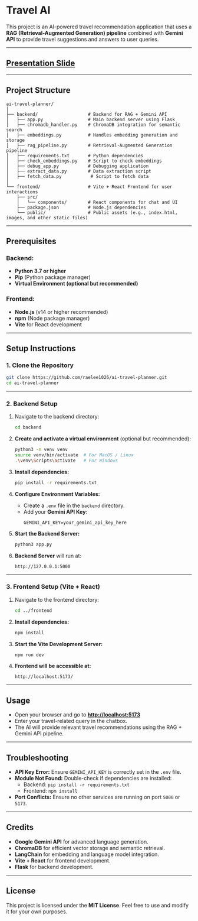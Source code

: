 # **Travel AI**
This project is an AI-powered travel recommendation application that uses a **RAG (Retrieval-Augmented Generation) pipeline** combined with **Gemini API** to provide travel suggestions and answers to user queries.

---

## [**Presentation Slide**](https://www.canva.com/design/DAGgOWBO43g/ktGADUo4lgwIxBQtGWGQmQ/view?utm_content=DAGgOWBO43g&utm_campaign=designshare&utm_medium=link2&utm_source=uniquelinks&utlId=h8e6b562bdf)
---

## **Project Structure**

```
ai-travel-planner/
│
├── backend/                   # Backend for RAG + Gemini API
│   ├── app.py                 # Main backend server using Flask
│   ├── chromadb_handler.py    # ChromaDB integration for semantic search
│   ├── embeddings.py          # Handles embedding generation and storage
│   ├── rag_pipeline.py        # Retrieval-Augmented Generation pipeline
│   ├── requirements.txt       # Python dependencies
│   ├── check_embeddings.py    # Script to check embeddings
│   ├── debug_app.py           # Debugging application
│   ├── extract_data.py        # Data extraction script
│   ├── fetch_data.py           # Script to fetch data
│
└── frontend/                  # Vite + React Frontend for user interactions
    ├── src/
    │   └── components/        # React components for chat and UI
    ├── package.json           # Node.js dependencies
    └── public/                # Public assets (e.g., index.html, images, and other static files)
```

---

## **Prerequisites**

### **Backend:**

- **Python 3.7 or higher**
- **Pip** (Python package manager)
- **Virtual Environment (optional but recommended)**

### **Frontend:**

- **Node.js** (v14 or higher recommended)
- **npm** (Node package manager)
- **Vite** for React development

---

## **Setup Instructions**

### **1. Clone the Repository**

```bash
git clone https://github.com/raelee1026/ai-travel-planner.git
cd ai-travel-planner
```

---

### **2. Backend Setup**

1. Navigate to the backend directory:

   ```bash
   cd backend
   ```

2. **Create and activate a virtual environment** (optional but recommended):

   ```bash
   python3 -m venv venv
   source venv/bin/activate  # For MacOS / Linux
   .\venv\Scripts\activate   # For Windows
   ```

3. **Install dependencies:**

   ```bash
   pip install -r requirements.txt
   ```

4. **Configure Environment Variables:**

   - Create a `.env` file in the `backend` directory.
   - Add your **Gemini API Key**:
     ```
     GEMINI_API_KEY=your_gemini_api_key_here
     ```

5. **Start the Backend Server:**

   ```bash
   python3 app.py
   ```

6. **Backend Server** will run at:

   ```
   http://127.0.0.1:5000
   ```

---

### **3. Frontend Setup (Vite + React)**

1. Navigate to the frontend directory:

   ```bash
   cd ../frontend
   ```

2. **Install dependencies:**

   ```bash
   npm install
   ```

3. **Start the Vite Development Server:**

   ```bash
   npm run dev
   ```

4. **Frontend will be accessible at:**

   ```
   http://localhost:5173/
   ```

---

## **Usage**

- Open your browser and go to **[http://localhost:5173](http://localhost:5173)**
- Enter your travel-related query in the chatbox.
- The AI will provide relevant travel recommendations using the RAG + Gemini API pipeline.

---

## **Troubleshooting**

- **API Key Error:** Ensure `GEMINI_API_KEY` is correctly set in the `.env` file.
- **Module Not Found:** Double-check if dependencies are installed:
  - Backend: `pip install -r requirements.txt`
  - Frontend: `npm install`
- **Port Conflicts:** Ensure no other services are running on port `5000` or `5173`.

---

## **Credits**

- **Google Gemini API** for advanced language generation.
- **ChromaDB** for efficient vector storage and semantic retrieval.
- **LangChain** for embedding and language model integration.
- **Vite + React** for frontend development.
- **Flask** for backend development.

---

## **License**

This project is licensed under the **MIT License**. Feel free to use and modify it for your own purposes.


